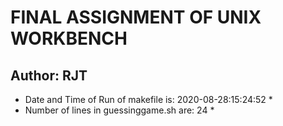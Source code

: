 # FINAL ASSIGNMENT OF UNIX WORKBENCH
## Author: RJT ##
* Date and Time of Run of makefile is: 2020-08-28:15:24:52 *
* Number of lines in guessinggame.sh are: 24 *
